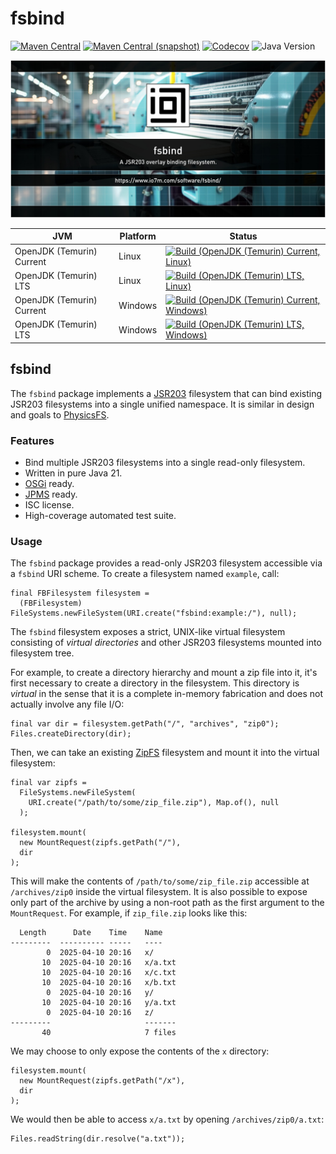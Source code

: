fsbind
===

[![Maven Central](https://img.shields.io/maven-central/v/com.io7m.fsbind/com.io7m.fsbind.svg?style=flat-square)](http://search.maven.org/#search%7Cga%7C1%7Cg%3A%22com.io7m.fsbind%22)
[![Maven Central (snapshot)](https://img.shields.io/nexus/s/com.io7m.fsbind/com.io7m.fsbind?server=https%3A%2F%2Fs01.oss.sonatype.org&style=flat-square)](https://s01.oss.sonatype.org/content/repositories/snapshots/com/io7m/fsbind/)
[![Codecov](https://img.shields.io/codecov/c/github/io7m-com/fsbind.svg?style=flat-square)](https://codecov.io/gh/io7m-com/fsbind)
![Java Version](https://img.shields.io/badge/21-java?label=java&color=e6c35c)

![com.io7m.fsbind](./src/site/resources/fsbind.jpg?raw=true)

| JVM | Platform | Status |
|-----|----------|--------|
| OpenJDK (Temurin) Current | Linux | [![Build (OpenJDK (Temurin) Current, Linux)](https://img.shields.io/github/actions/workflow/status/io7m-com/fsbind/main.linux.temurin.current.yml)](https://www.github.com/io7m-com/fsbind/actions?query=workflow%3Amain.linux.temurin.current)|
| OpenJDK (Temurin) LTS | Linux | [![Build (OpenJDK (Temurin) LTS, Linux)](https://img.shields.io/github/actions/workflow/status/io7m-com/fsbind/main.linux.temurin.lts.yml)](https://www.github.com/io7m-com/fsbind/actions?query=workflow%3Amain.linux.temurin.lts)|
| OpenJDK (Temurin) Current | Windows | [![Build (OpenJDK (Temurin) Current, Windows)](https://img.shields.io/github/actions/workflow/status/io7m-com/fsbind/main.windows.temurin.current.yml)](https://www.github.com/io7m-com/fsbind/actions?query=workflow%3Amain.windows.temurin.current)|
| OpenJDK (Temurin) LTS | Windows | [![Build (OpenJDK (Temurin) LTS, Windows)](https://img.shields.io/github/actions/workflow/status/io7m-com/fsbind/main.windows.temurin.lts.yml)](https://www.github.com/io7m-com/fsbind/actions?query=workflow%3Amain.windows.temurin.lts)|

## fsbind

The `fsbind` package implements a [JSR203](https://jcp.org/en/jsr/detail?id=203)
filesystem that can bind existing JSR203 filesystems into a single unified
namespace. It is similar in design and goals to
[PhysicsFS](https://icculus.org/physfs/).

### Features

  * Bind multiple JSR203 filesystems into a single read-only filesystem.
  * Written in pure Java 21.
  * [OSGi](https://www.osgi.org/) ready.
  * [JPMS](https://en.wikipedia.org/wiki/Java_Platform_Module_System) ready.
  * ISC license.
  * High-coverage automated test suite.

### Usage

The `fsbind` package provides a read-only JSR203 filesystem accessible via a
`fsbind` URI scheme. To create a filesystem named `example`, call:

```
final FBFilesystem filesystem =
  (FBFilesystem) FileSystems.newFileSystem(URI.create("fsbind:example:/"), null);
```

The `fsbind` filesystem exposes a strict, UNIX-like virtual filesystem
consisting of _virtual directories_ and other JSR203 filesystems mounted into
filesystem tree.

For example, to create a directory hierarchy and mount a zip file into it, it's
first necessary to create a directory in the filesystem. This directory is
_virtual_ in the sense that it is a complete in-memory fabrication and does not
actually involve any file I/O:

```
final var dir = filesystem.getPath("/", "archives", "zip0");
Files.createDirectory(dir);
```

Then, we can take an existing [ZipFS](https://docs.oracle.com/en/java/javase/21/docs/api/jdk.zipfs/module-summary.html)
filesystem and mount it into the virtual filesystem:

```
final var zipfs =
  FileSystems.newFileSystem(
    URI.create("/path/to/some/zip_file.zip"), Map.of(), null
  );

filesystem.mount(
  new MountRequest(zipfs.getPath("/"),
  dir
);
```

This will make the contents of `/path/to/some/zip_file.zip` accessible at
`/archives/zip0` inside the virtual filesystem. It is also possible to expose
only part of the archive by using a non-root path as the first argument to
the `MountRequest`. For example, if `zip_file.zip` looks like this:

```
  Length      Date    Time    Name
---------  ---------- -----   ----
        0  2025-04-10 20:16   x/
       10  2025-04-10 20:16   x/a.txt
       10  2025-04-10 20:16   x/c.txt
       10  2025-04-10 20:16   x/b.txt
        0  2025-04-10 20:16   y/
       10  2025-04-10 20:16   y/a.txt
        0  2025-04-10 20:16   z/
---------                     -------
       40                     7 files
```

We may choose to only expose the contents of the `x` directory:

```
filesystem.mount(
  new MountRequest(zipfs.getPath("/x"),
  dir
);
```

We would then be able to access `x/a.txt` by opening `/archives/zip0/a.txt`:

```
Files.readString(dir.resolve("a.txt"));
```

